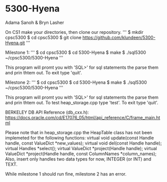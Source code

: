 # 5300-Hyena

Adama Sanoh & Bryn Lasher

On CS1 make your directories, then clone our repository.
'''
$ mkdir cpsc5300
$ cd cpsc5300
$ git clone https://github.com/klundeen/5300-Hyena.git
'''

Milestone 1:
'''
$ cd cpsc5300
$ cd 5300-Hyena
$ make
$ ./sql5300 ~/cpsc5300/5300-Hyena
'''

This program will promt you with 'SQL>' for sql statements the parse them and prin thtem out.
To exit type 'quit'.


Milestone 2:
'''
$ cd cpsc5300
$ cd 5300-Hyena
$ make
$ ./sql5300 ~/cpsc5300/5300-Hyena
'''

This program will promt you with 'SQL>' for sql statements the parse them and prin thtem out.
To test heap_storage.cpp type 'test'.
To exit type 'quit'.

BERKELEY DB API Reference (db_cxx.h): https://docs.oracle.com/cd/E17076_05/html/api_reference/C/frame_main.html

Please note that in heap_storage.cpp the HeapTable class has not been implemeted for the following functions:
virtual void update(const Handle handle, const ValueDict *new_values);
virtual void del(const Handle handle);
virtual Handles *select();
virtual ValueDict *project(Handle handle);
virtual ValueDict *project(Handle handle, const ColumnNames *column_names);
Also, insert only handles two data types for now, INTEGER (or INT) and TEXT. 

While milestone 1 should run fine, milestone 2 has an error.

